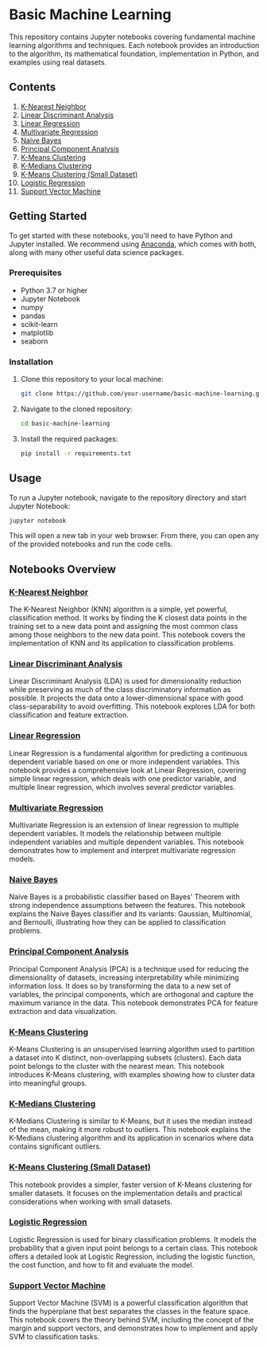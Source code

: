 # Basic Machine Learning

This repository contains Jupyter notebooks covering fundamental machine learning algorithms and techniques. Each notebook provides an introduction to the algorithm, its mathematical foundation, implementation in Python, and examples using real datasets.

## Contents

1. [K-Nearest Neighbor](K-nearest%20neighbor.ipynb)
2. [Linear Discriminant Analysis](LINEAR%20DISCRIMINANT%20ANALYSIS.ipynb)
3. [Linear Regression](Linear%20Regression.ipynb)
4. [Multivariate Regression](Multivariate%20regression.ipynb)
5. [Naive Bayes](Naive%20bayes.ipynb)
6. [Principal Component Analysis](Principal%20Component%20Analysis.ipynb)
7. [K-Means Clustering](k-means.ipynb)
8. [K-Medians Clustering](k-medians.ipynb)
9. [K-Means Clustering (Small Dataset)](k_means%20small.ipynb)
10. [Logistic Regression](logistic%20regression.ipynb)
11. [Support Vector Machine](support%20vector%20machine.ipynb)

## Getting Started

To get started with these notebooks, you'll need to have Python and Jupyter installed. We recommend using [Anaconda](https://www.anaconda.com/products/distribution), which comes with both, along with many other useful data science packages.

### Prerequisites

- Python 3.7 or higher
- Jupyter Notebook
- numpy
- pandas
- scikit-learn
- matplotlib
- seaborn

### Installation

1. Clone this repository to your local machine:

    ```sh
    git clone https://github.com/your-username/basic-machine-learning.git
    ```

2. Navigate to the cloned repository:

    ```sh
    cd basic-machine-learning
    ```

3. Install the required packages:

    ```sh
    pip install -r requirements.txt
    ```

## Usage

To run a Jupyter notebook, navigate to the repository directory and start Jupyter Notebook:

```sh
jupyter notebook
```
This will open a new tab in your web browser. From there, you can open any of the provided notebooks and run the code cells.

## Notebooks Overview

### [K-Nearest Neighbor](K-nearest%20neighbor.ipynb)
The K-Nearest Neighbor (KNN) algorithm is a simple, yet powerful, classification method. It works by finding the K closest data points in the training set to a new data point and assigning the most common class among those neighbors to the new data point. This notebook covers the implementation of KNN and its application to classification problems.

### [Linear Discriminant Analysis](LINEAR%20DISCRIMINANT%20ANALYSIS.ipynb)
Linear Discriminant Analysis (LDA) is used for dimensionality reduction while preserving as much of the class discriminatory information as possible. It projects the data onto a lower-dimensional space with good class-separability to avoid overfitting. This notebook explores LDA for both classification and feature extraction.

### [Linear Regression](Linear%20Regression.ipynb)
Linear Regression is a fundamental algorithm for predicting a continuous dependent variable based on one or more independent variables. This notebook provides a comprehensive look at Linear Regression, covering simple linear regression, which deals with one predictor variable, and multiple linear regression, which involves several predictor variables.

### [Multivariate Regression](Multivariate%20regression.ipynb)
Multivariate Regression is an extension of linear regression to multiple dependent variables. It models the relationship between multiple independent variables and multiple dependent variables. This notebook demonstrates how to implement and interpret multivariate regression models.

### [Naive Bayes](Naive%20bayes.ipynb)
Naive Bayes is a probabilistic classifier based on Bayes' Theorem with strong independence assumptions between the features. This notebook explains the Naive Bayes classifier and its variants: Gaussian, Multinomial, and Bernoulli, illustrating how they can be applied to classification problems.

### [Principal Component Analysis](Principal%20Component%20Analysis.ipynb)
Principal Component Analysis (PCA) is a technique used for reducing the dimensionality of datasets, increasing interpretability while minimizing information loss. It does so by transforming the data to a new set of variables, the principal components, which are orthogonal and capture the maximum variance in the data. This notebook demonstrates PCA for feature extraction and data visualization.

### [K-Means Clustering](k-means.ipynb)
K-Means Clustering is an unsupervised learning algorithm used to partition a dataset into K distinct, non-overlapping subsets (clusters). Each data point belongs to the cluster with the nearest mean. This notebook introduces K-Means clustering, with examples showing how to cluster data into meaningful groups.

### [K-Medians Clustering](k-medians.ipynb)
K-Medians Clustering is similar to K-Means, but it uses the median instead of the mean, making it more robust to outliers. This notebook explains the K-Medians clustering algorithm and its application in scenarios where data contains significant outliers.

### [K-Means Clustering (Small Dataset)](k_means%20small.ipynb)
This notebook provides a simpler, faster version of K-Means clustering for smaller datasets. It focuses on the implementation details and practical considerations when working with small datasets.

### [Logistic Regression](logistic%20regression.ipynb)
Logistic Regression is used for binary classification problems. It models the probability that a given input point belongs to a certain class. This notebook offers a detailed look at Logistic Regression, including the logistic function, the cost function, and how to fit and evaluate the model.

### [Support Vector Machine](support%20vector%20machine.ipynb)
Support Vector Machine (SVM) is a powerful classification algorithm that finds the hyperplane that best separates the classes in the feature space. This notebook covers the theory behind SVM, including the concept of the margin and support vectors, and demonstrates how to implement and apply SVM to classification tasks.

